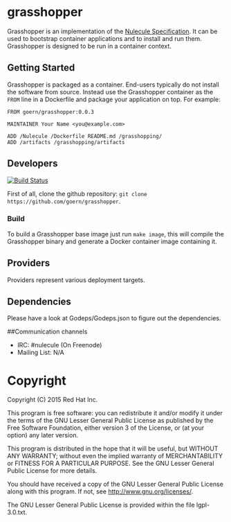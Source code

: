 # grasshopper

Grasshopper is an implementation of the [Nulecule Specification](http://www.projectatomic.io/docs/nulecule/). It can be used to bootstrap container applications and to install and run them. Grasshopper is designed to be run in a container context.

## Getting Started

Grasshopper is packaged as a container. End-users typically do not install the software from source. Instead use the Grasshopper container as the `FROM` line in a Dockerfile and package your application on top. For example:

```
FROM goern/grasshopper:0.0.3

MAINTAINER Your Name <you@example.com>

ADD /Nulecule /Dockerfile README.md /grasshopping/
ADD /artifacts /grasshopping/artifacts
```


## Developers

[![Build Status](https://travis-ci.org/goern/grasshopper.svg?branch=develop)](https://travis-ci.org/goern/grasshopper)

First of all, clone the github repository: `git clone https://github.com/goern/grasshopper`.

### Build

To build a Grasshopper base image just run `make image`, this will compile the
Grasshopper binary and generate a Docker container image containing it.


## Providers

Providers represent various deployment targets.

## Dependencies

Please have a look at Godeps/Godeps.json to figure out the dependencies.

##Communication channels

* IRC: #nulecule (On Freenode)
* Mailing List: N/A

# Copyright

Copyright (C) 2015 Red Hat Inc.

This program is free software: you can redistribute it and/or modify
it under the terms of the GNU Lesser General Public License as published by
the Free Software Foundation, either version 3 of the License, or
(at your option) any later version.

This program is distributed in the hope that it will be useful,
but WITHOUT ANY WARRANTY; without even the implied warranty of
MERCHANTABILITY or FITNESS FOR A PARTICULAR PURPOSE.  See the
GNU Lesser General Public License for more details.

You should have received a copy of the GNU Lesser General Public License
along with this program. If not, see <http://www.gnu.org/licenses/>.

The GNU Lesser General Public License is provided within the file lgpl-3.0.txt.

